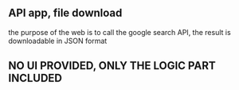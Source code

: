 ## API app, file download

the purpose of the web is to call the google search API, the result is downloadable in JSON format


## NO UI PROVIDED, ONLY THE LOGIC PART INCLUDED
